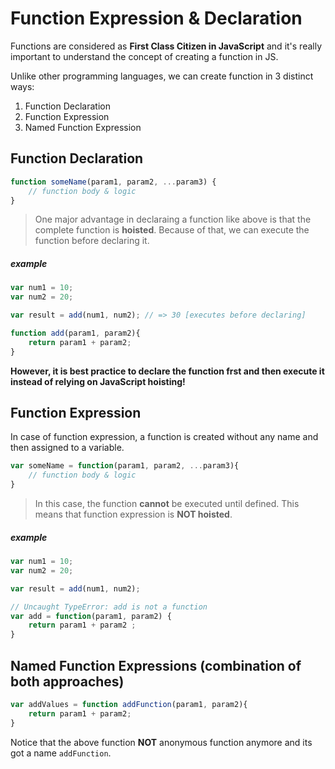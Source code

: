 # Function Expression & Declaration

Functions are considered as **First Class Citizen in JavaScript** and it's really important to understand the concept of creating a function in JS.

Unlike other programming languages, we can create function in 3 distinct ways:
1. Function Declaration
2. Function Expression
3. Named Function Expression

## Function Declaration

```javascript
function someName(param1, param2, ...param3) {
    // function body & logic
}
```

> One major advantage in declaraing a function like above is that the complete function is **hoisted**. Because of that, we can execute the function before declaring it.

##### example
```javascript
var num1 = 10;
var num2 = 20;

var result = add(num1, num2); // => 30 [executes before declaring]

function add(param1, param2){
    return param1 + param2;
}
```

**However, it is best practice to declare the function frst and then execute it instead of relying on JavaScript hoisting!**

## Function Expression

In case of function expression, a function is created without any name and then assigned to a variable.

```javascript
var someName = function(param1, param2, ...param3){
    // function body & logic
}
```

> In this case, the function **cannot** be executed until defined. This means that function expression is **NOT hoisted**.

##### example
```javascript
var num1 = 10;
var num2 = 20;

var result = add(num1, num2);  

// Uncaught TypeError: add is not a function
var add = function(param1, param2) {
    return param1 + param2 ;
} 
```

## Named Function Expressions (combination of both approaches)

```javascript
var addValues = function addFunction(param1, param2){
    return param1 + param2;
}
```

Notice that the above function **NOT** anonymous function anymore and its got a name `addFunction`.